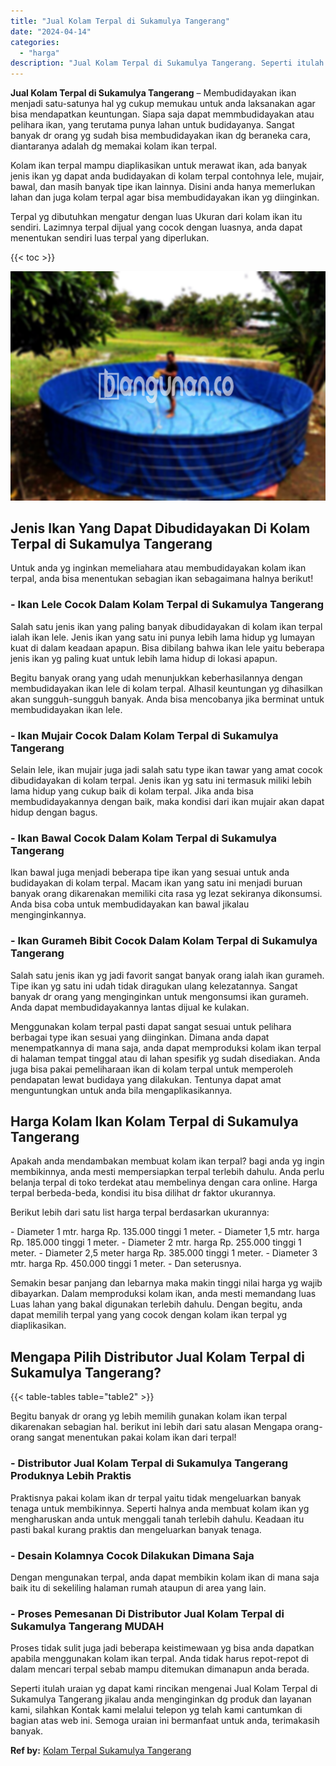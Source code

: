 ```yaml
---
title: "Jual Kolam Terpal di Sukamulya Tangerang"
date: "2024-04-14"
categories: 
  - "harga"
description: "Jual Kolam Terpal di Sukamulya Tangerang. Seperti itulah uraian yg dapat kami rincikan mengenai Jual Kolam Terpal di Sukamulya Tangerang jikalau anda menging..."
---
```


**Jual Kolam Terpal di Sukamulya Tangerang** – Membudidayakan ikan menjadi satu-satunya hal yg cukup memukau untuk anda laksanakan agar bisa mendapatkan keuntungan. Siapa saja dapat memmbudidayakan atau pelihara ikan, yang terutama punya lahan untuk budidayanya. Sangat banyak dr orang yg sudah bisa membudidayakan ikan dg beraneka cara, diantaranya adalah dg memakai kolam ikan terpal.

Kolam ikan terpal mampu diaplikasikan untuk merawat ikan, ada banyak jenis ikan yg dapat anda budidayakan di kolam terpal contohnya lele, mujair, bawal, dan masih banyak tipe ikan lainnya. Disini anda hanya memerlukan lahan dan juga kolam terpal agar bisa membudidayakan ikan yg diinginkan.

Terpal yg dibutuhkan mengatur dengan luas Ukuran dari kolam ikan itu sendiri. Lazimnya terpal dijual yang cocok dengan luasnya, anda dapat menentukan sendiri luas terpal yang diperlukan.

{{< toc >}}

![Jual Kolam Terpal di Sukamulya Tangerang](/images/jual-kolam-terpal-40.png)

## Jenis Ikan Yang Dapat Dibudidayakan Di Kolam Terpal di Sukamulya Tangerang

Untuk anda yg inginkan memeliahara atau membudidayakan kolam ikan terpal, anda bisa menentukan sebagian ikan sebagaimana halnya berikut!

### \- Ikan Lele Cocok Dalam Kolam Terpal di Sukamulya Tangerang

Salah satu jenis ikan yang paling banyak dibudidayakan di kolam ikan terpal ialah ikan lele. Jenis ikan yang satu ini punya lebih lama hidup yg lumayan kuat di dalam keadaan apapun. Bisa dibilang bahwa ikan lele yaitu beberapa jenis ikan yg paling kuat untuk lebih lama hidup di lokasi apapun.

Begitu banyak orang yang udah menunjukkan keberhasilannya dengan membudidayakan ikan lele di kolam terpal. Alhasil keuntungan yg dihasilkan akan sungguh-sungguh banyak. Anda bisa mencobanya jika berminat untuk membudidayakan ikan lele.

### \- Ikan Mujair Cocok Dalam Kolam Terpal di Sukamulya Tangerang

Selain lele, ikan mujair juga jadi salah satu type ikan tawar yang amat cocok dibudidayakan di kolam terpal. Jenis ikan yg satu ini termasuk miliki lebih lama hidup yang cukup baik di kolam terpal. Jika anda bisa membudidayakannya dengan baik, maka kondisi dari ikan mujair akan dapat hidup dengan bagus.

### \- Ikan Bawal Cocok Dalam Kolam Terpal di Sukamulya Tangerang

Ikan bawal juga menjadi beberapa tipe ikan yang sesuai untuk anda budidayakan di kolam terpal. Macam ikan yang satu ini menjadi buruan banyak orang dikarenakan memiliki cita rasa yg lezat sekiranya dikonsumsi. Anda bisa coba untuk membudidayakan kan bawal jikalau menginginkannya.

### \- Ikan Gurameh Bibit Cocok Dalam Kolam Terpal di Sukamulya Tangerang

Salah satu jenis ikan yg jadi favorit sangat banyak orang ialah ikan gurameh. Tipe ikan yg satu ini udah tidak diragukan ulang kelezatannya. Sangat banyak dr orang yang menginginkan untuk mengonsumsi ikan gurameh. Anda dapat membudidayakannya lantas dijual ke kulakan.

Menggunakan kolam terpal pasti dapat sangat sesuai untuk pelihara berbagai type ikan sesuai yang diinginkan. Dimana anda dapat menempatkannya di mana saja, anda dapat memproduksi kolam ikan terpal di halaman tempat tinggal atau di lahan spesifik yg sudah disediakan. Anda juga bisa pakai pemeliharaan ikan di kolam terpal untuk memperoleh pendapatan lewat budidaya yang dilakukan. Tentunya dapat amat menguntungkan untuk anda bila mengaplikasikannya.

## Harga Kolam Ikan Kolam Terpal di Sukamulya Tangerang

Apakah anda mendambakan membuat kolam ikan terpal? bagi anda yg ingin membikinnya, anda mesti mempersiapkan terpal terlebih dahulu. Anda perlu belanja terpal di toko terdekat atau membelinya dengan cara online. Harga terpal berbeda-beda, kondisi itu bisa dilihat dr faktor ukurannya.

Berikut lebih dari satu list harga terpal berdasarkan ukurannya:

\- Diameter 1 mtr. harga Rp. 135.000 tinggi 1 meter. - Diameter 1,5 mtr. harga Rp. 185.000 tinggi 1 meter. - Diameter 2 mtr. harga Rp. 255.000 tinggi 1 meter. - Diameter 2,5 meter harga Rp. 385.000 tinggi 1 meter. - Diameter 3 mtr. harga Rp. 450.000 tinggi 1 meter. - Dan seterusnya.

Semakin besar panjang dan lebarnya maka makin tinggi nilai harga yg wajib dibayarkan. Dalam memproduksi kolam ikan, anda mesti memandang luas Luas lahan yang bakal digunakan terlebih dahulu. Dengan begitu, anda dapat memilih terpal yang yang cocok dengan kolam ikan terpal yg diaplikasikan.

## Mengapa Pilih Distributor Jual Kolam Terpal di Sukamulya Tangerang?

{{< table-tables table="table2" >}}

Begitu banyak dr orang yg lebih memilih gunakan kolam ikan terpal dikarenakan sebagian hal. berikut ini lebih dari satu alasan Mengapa orang-orang sangat menentukan pakai kolam ikan dari terpal!

### \- Distributor Jual Kolam Terpal di Sukamulya Tangerang Produknya Lebih Praktis

Praktisnya pakai kolam ikan dr terpal yaitu tidak mengeluarkan banyak tenaga untuk membikinnya. Seperti halnya anda membuat kolam ikan yg mengharuskan anda untuk menggali tanah terlebih dahulu. Keadaan itu pasti bakal kurang praktis dan mengeluarkan banyak tenaga.

### \- Desain Kolamnya Cocok Dilakukan Dimana Saja

Dengan mengunakan terpal, anda dapat membikin kolam ikan di mana saja baik itu di sekeliling halaman rumah ataupun di area yang lain.

### \- Proses Pemesanan Di Distributor Jual Kolam Terpal di Sukamulya Tangerang MUDAH

Proses tidak sulit juga jadi beberapa keistimewaan yg bisa anda dapatkan apabila menggunakan kolam ikan terpal. Anda tidak harus repot-repot di dalam mencari terpal sebab mampu ditemukan dimanapun anda berada.

Seperti itulah uraian yg dapat kami rincikan mengenai Jual Kolam Terpal di Sukamulya Tangerang jikalau anda menginginkan dg produk dan layanan kami, silahkan Kontak kami melalui telepon yg telah kami cantumkan di bagian atas web ini. Semoga uraian ini bermanfaat untuk anda, terimakasih banyak.

**Ref by:** [Kolam Terpal Sukamulya Tangerang](https://id.wikipedia.org/wiki/Kolam)
